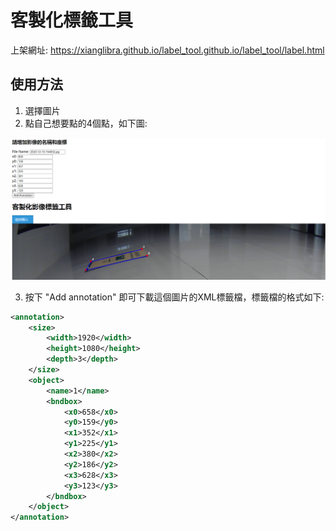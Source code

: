 # 客製化標籤工具
上架網址:  https://xianglibra.github.io/label_tool.github.io/label_tool/label.html


## 使用方法
1. 選擇圖片
2. 點自己想要點的4個點，如下圖:

![這是](https://github.com/XiangLibra/label_tool.github.io/blob/main/demo_img/label_tool.png)

3. 按下 "Add annotation" 即可下載這個圖片的XML標籤檔，標籤檔的格式如下:

```xml
<annotation>
    <size>
        <width>1920</width>
        <height>1080</height>
        <depth>3</depth>
    </size>
    <object>
        <name>1</name>
        <bndbox>
            <x0>658</x0>
            <y0>159</y0>
            <x1>352</x1>
            <y1>225</y1>
            <x2>380</x2>
            <y2>186</y2>
            <x3>628</x3>
            <y3>123</y3>
        </bndbox>
    </object>
</annotation>
```
   

